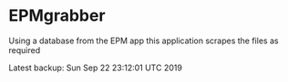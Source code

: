 # EPMgrabber
Using a database from the EPM app this application scrapes the files as required


Latest backup: Sun Sep 22 23:12:01 UTC 2019
